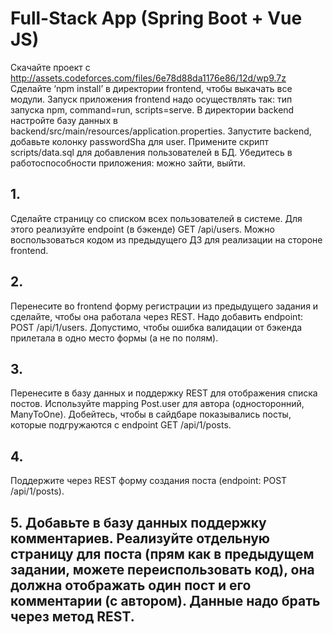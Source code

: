 # Full-Stack App (Spring Boot + Vue JS)

Скачайте проект с http://assets.codeforces.com/files/6e78d88da1176e86/12d/wp9.7z 
Сделайте ‘npm install’ в директории frontend, чтобы выкачать все модули. Запуск приложения frontend надо осуществлять так: тип запуска npm, command=run, scripts=serve.
В директории backend настройте базу данных в backend/src/main/resources/application.properties. Запустите backend, добавьте колонку passwordSha для user. Примените скрипт scripts/data.sql для добавления пользователей в БД. Убедитесь в работоспособности приложения: можно зайти, выйти.

## 1.
Сделайте страницу со списком всех пользователей в системе. Для этого реализуйте endpoint (в бэкенде) GET /api/users. Можно воспользоваться кодом из предыдущего ДЗ для реализации на стороне frontend.

## 2.
Перенесите во frontend форму регистрации из предыдущего задания и сделайте, чтобы она работала через REST. Надо добавить endpoint: POST /api/1/users. Допустимо, чтобы ошибка валидации от бэкенда прилетала в одно место формы (а не по полям).

## 3.
Перенесите в базу данных и поддержку REST для отображения списка постов. Используйте mapping Post.user для автора (односторонний, ManyToOne). Добейтесь, чтобы в сайдбаре показывались посты, которые подгружаются с endpoint GET /api/1/posts.

## 4.
Поддержите через REST форму создания поста (endpoint: POST /api/1/posts).

## 5. Добавьте в базу данных поддержку комментариев. Реализуйте отдельную страницу для поста (прям как в предыдущем задании, можете переиспользовать код), она должна отображать один пост и его комментарии (с автором). Данные надо брать через метод REST.
